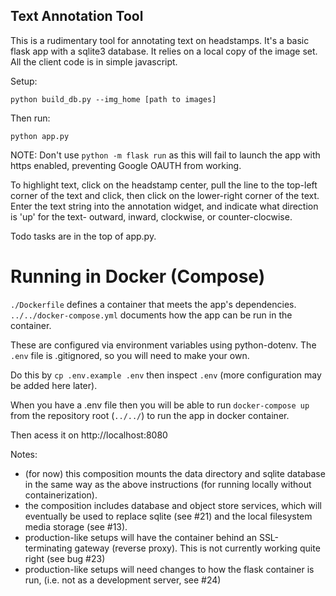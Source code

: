 ## Text Annotation Tool

This is a rudimentary tool for annotating text on headstamps.
It's a basic flask app with a sqlite3 database. It relies on a local copy of the image set.  All the client code is in simple javascript.

Setup:

`python build_db.py --img_home [path to images]`

Then run:

`python app.py`

NOTE: Don't use `python -m flask run` as this will fail to launch the app with https enabled, preventing Google OAUTH from working.

To highlight text, click on the headstamp center, pull the line to the top-left corner of the text and click, then click on the lower-right corner of the text.  Enter the text string into the annotation widget, and indicate what direction is 'up' for the text- outward, inward, clockwise, or counter-clocwise.

Todo tasks are in the top of app.py.


# Running in Docker (Compose)

`./Dockerfile` defines a container that meets the app's dependencies.
`../../docker-compose.yml` documents how the app can be run in the container.

These are configured via environment variables using python-dotenv.
The `.env` file is .gitignored, so you will need to make your own.

Do this by `cp .env.example .env` then inspect `.env`
(more configuration may be added here later).

When you have a .env file then you will be able to run `docker-compose up`
from the repository root (`../../`) to run the app in docker container.

Then acess it on http://localhost:8080

Notes:
* (for now) this composition mounts the data directory and sqlite database
  in the same way as the above instructions (for running locally without containerization).
* the composition includes database and object store services,
  which will eventually be used to replace sqlite (see #21)
  and the local filesystem media storage (see #13).
* production-like setups will have the container behind an SSL-terminating gateway (reverse proxy).
  This is not currently working quite right (see bug #23)
* production-like setups will need changes to how the flask container is run,
  (i.e. not as a development server, see #24)